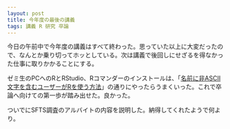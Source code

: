 ```yaml
---
layout: post
title: 今年度の最後の講義
tags: 講義 R 研究 卒論
---
```


今日の午前中で今年度の講義はすべて終わった。思っていた以上に大変だったので、なんとか乗り切ってホッとしている。次は講義で後回しにせざるを得なかった仕事に取りかかることにする。

ゼミ生のPCへのRとRStudio、Rコマンダーのインストールは、「[名前に非ASCII文字を含むユーザーがRを使う方法](http://blog.unfindable.net/archives/8065)」の通りにやったらうまくいった。これで卒論へ向けての第一歩が踏み出せた。良かった。

ついでにSFTS調査のアルバイトの内容を説明した。納得してくれたようで何より。
